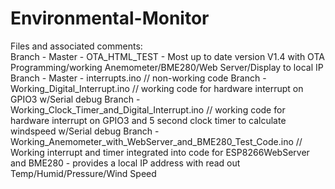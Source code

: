 # Environmental-Monitor

Files and associated comments:  
  Branch - Master - OTA_HTML_TEST - Most up to date version V1.4 with OTA Programming/working Anemometer/BME280/Web Server/Display to local IP
  Branch - Master - interrupts.ino // non-working code
  Branch - Working_Digital_Interrupt.ino // working code for hardware interrupt on GPIO3 w/Serial debug
  Branch - Working_Clock_Timer_and_Digital_Interrupt.ino // working code for hardware interrupt on GPIO3 and 5 second clock timer to calculate windspeed w/Serial debug
  Branch - Working_Anemometer_with_WebServer_and_BME280_Test_Code.ino // Working interrupt and timer integrated into code for ESP8266WebServer and BME280 - provides a local IP
    address with read out Temp/Humid/Pressure/Wind Speed
  
